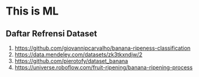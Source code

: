 # This is ML

## Daftar Refrensi Dataset
1. https://github.com/giovannipcarvalho/banana-ripeness-classification
2. https://data.mendeley.com/datasets/zk3tkxndjw/2
3. https://github.com/pierotofy/dataset_banana
4. https://universe.roboflow.com/fruit-ripening/banana-ripening-process
